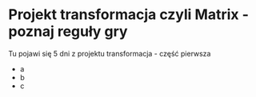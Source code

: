 # Projekt transformacja czyli Matrix - poznaj reguły gry
Tu pojawi się 5 dni z projektu transformacja - część pierwsza
- a
- b 
- c
